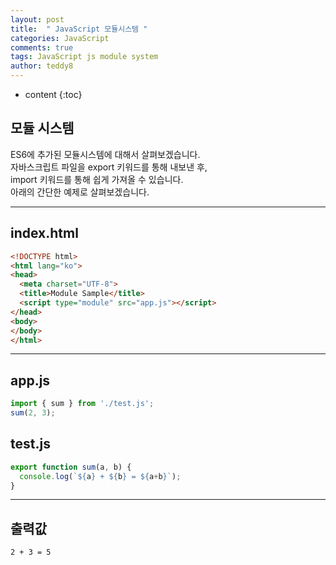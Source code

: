 ```yaml
---
layout: post   
title:  " JavaScript 모듈시스템 "
categories: JavaScript
comments: true
tags: JavaScript js module system
author: teddy8  
---
```

* content
{:toc}

## 모듈 시스템 <br>
ES6에 추가된 모듈시스템에 대해서 살펴보겠습니다.<br>자바스크립트 파일을 export 키워드를 통해 내보낸 후,<br>import 키워드를 통해 쉽게 가져올 수 있습니다.<br>아래의 간단한 예제로 살펴보겠습니다.

---
index.html
---
``` html
<!DOCTYPE html>
<html lang="ko">
<head>
  <meta charset="UTF-8">
  <title>Module Sample</title>
  <script type="module" src="app.js"></script>
</head>
<body>
</body>
</html>
```
---
app.js
---
``` js
import { sum } from './test.js';
sum(2, 3);
```
test.js
---
``` js
export function sum(a, b) {
  console.log(`${a} + ${b} = ${a+b}`);
}
```
---

## 출력값<br>
```
2 + 3 = 5
```